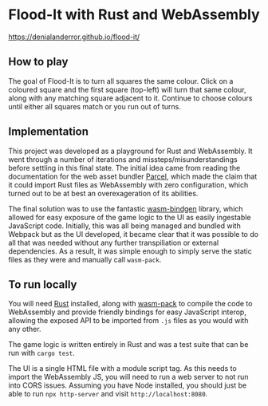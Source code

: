 # Flood-It with Rust and WebAssembly

https://denialanderror.github.io/flood-it/

## How to play

The goal of Flood-It is to turn all squares the same colour. Click on a coloured square and the first square (top-left) will turn that same colour, along with any matching square adjacent to it. Continue to choose colours until either all squares match or you run out of turns.

## Implementation

This project was developed as a playground for Rust and WebAssembly. It went through a number of iterations and missteps/misunderstandings before settling in this final state. The initial idea came from reading the documentation for the web asset bundler [Parcel](https://parceljs.org/), which made the claim that it could import Rust files as WebAssembly with zero configuration, which turned out to be at best an overexageration of its abilities.

The final solution was to use the fantastic [wasm-bindgen](https://rustwasm.github.io/docs/wasm-bindgen/) library, which allowed for easy exposure of the game logic to the UI as easily ingestable JavaScript code. Initially, this was all being managed and bundled with Webpack but as the UI developed, it became clear that it was possible to do all that was needed without any further transpiliation or external dependencies. As a result, it was simple enough to simply serve the static files as they were and manually call `wasm-pack`.

## To run locally

You will need [Rust](https://www.rust-lang.org/tools/install) installed, along with [wasm-pack](https://rustwasm.github.io/wasm-pack/installer/) to compile the code to WebAssembly and provide friendly bindings for easy JavaScript interop, allowing the exposed API to be imported from `.js` files as you would with any other.

The game logic is written entirely in Rust and was a test suite that can be run with `cargo test`.

The UI is a single HTML file with a module script tag. As this needs to import the WebAssembly JS, you will need to run a web server to not run into CORS issues. Assuming you have Node installed, you should just be able to run `npx http-server` and visit `http://localhost:8080`.
